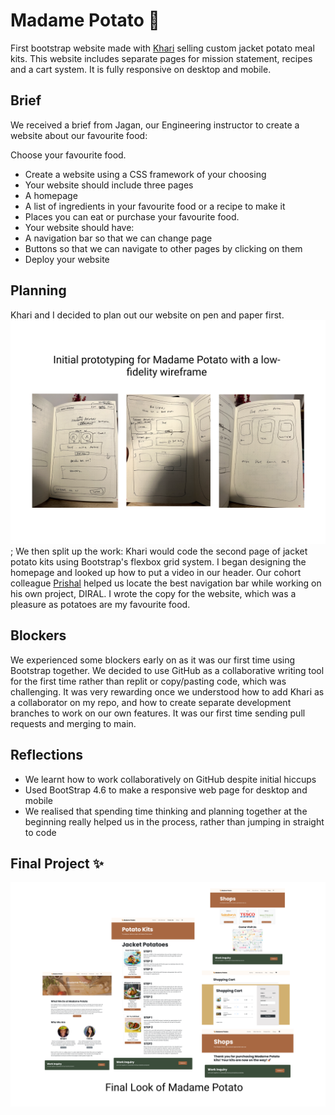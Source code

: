 # Madame Potato 🥔
First bootstrap website made with [Khari](https://github.com/kharileigh) selling custom jacket potato meal kits. This website includes separate pages for mission statement, recipes and a cart system. It is fully responsive on desktop and mobile.

## Brief
We received a brief from Jagan, our Engineering instructor to create a website about our favourite food:

Choose your favourite food.

- Create a website using a CSS framework of your choosing
- Your website should include three pages
- A homepage
- A list of ingredients in your favourite food or a recipe to make it
- Places you can eat or purchase your favourite food.
- Your website should have:
- A navigation bar so that we can change page
- Buttons so that we can navigate to other pages by clicking on them
- Deploy your website

## Planning
Khari and I decided to plan out our website on pen and paper first. 
![Wireframe for Madame Potato Website](/images/wireframe.png?raw=true "Wireframe");
We then split up the work: Khari would code the second page of jacket potato kits using Bootstrap's flexbox grid system.
I began designing the homepage and looked up how to put a video in our header. 
Our cohort colleague [Prishal](https://github.com/Prishal-git) helped us locate the best navigation bar while working on his own project, DIRAL.
I wrote the copy for the website, which was a pleasure as potatoes are my favourite food.

## Blockers
We experienced some blockers early on as it was our first time using Bootstrap together. 
We decided to use GitHub as a collaborative writing tool for the first time rather than replit or copy/pasting code, which was challenging. It was very rewarding once we understood how to add Khari as a collaborator on my repo, and how to create separate development branches to work on our own features. It was our first time sending pull requests and merging to main.

## Reflections
- We learnt how to work collaboratively on GitHub despite initial hiccups
- Used BootStrap 4.6 to make a responsive web page for desktop and mobile
- We realised that spending time thinking and planning together at the beginning really helped us in the process, rather than jumping in straight to code

## Final Project ✨
![Final Madame Potato Website](/images/final-image.png?raw=true "Wireframe")
